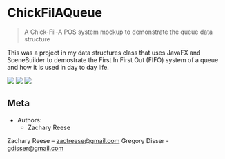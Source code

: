 # ChickFilAQueue
>A Chick-Fil-A POS system mockup to demonstrate the queue data structure 

This was a project in my data structures class that uses JavaFX and SceneBuilder to demostrate the First In First Out (FIFO) system of a queue and how it is used in day to day life.

![](https://i.imgur.com/tAVTIkv.jpg)
![](https://i.imgur.com/QpfOX2b.jpg)
![](https://i.imgur.com/AixwA2d.jpg)

## Meta

* Authors:
    * Zachary Reese

Zachary Reese – zactreese@gmail.com
Gregory Disser - gdisser@gmail.com

